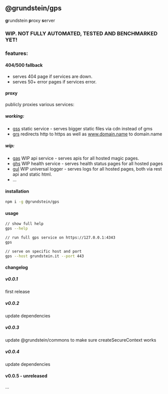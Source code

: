## @grundstein/gps

**g**rundstein **p**roxy **s**erver

### WIP. NOT FULLY AUTOMATED, TESTED AND BENCHMARKED YET!

### features:

#### 404/500 fallback

* serves 404 page if services are down.
* serves 50+ error pages if services error.

#### proxy

publicly proxies various services:

##### working:
* [gss](https://github.com/grundstein/gss)
  static service - serves bigger static files via cdn instead of gms
* [grs](https://github.com/grundstein/grs)
  redirects http to https as well as www.domain.name to domain.name

##### wip:
* [gas](https://github.com/grundstein/gas)
  WIP api service - serves apis for all hosted magic pages.
* [ghs](https://github.com/grundstein/ghs)
  WIP health service - serves health status pages for all hosted pages
* [gul](https://github.com/grundstein/gul)
  WIP universal logger - serves logs for all hosted pages, both via rest api and static html.
* ...

#### installation
```bash
npm i -g @grundstein/gps
```

#### usage
```bash
// show full help
gps --help

// run full gps service on https://127.0.0.1:4343
gps

// serve on specific host and port
gps --host grundstein.it --port 443
```

#### changelog

##### v0.0.1
first release

##### v0.0.2
update dependencies

##### v0.0.3
update @grundstein/commons to make sure createSecureContext works

##### v0.0.4
update dependencies

#### v0.0.5 - unreleased
...
